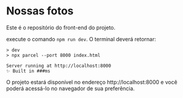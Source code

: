 # Nossas fotos

Este é o repositório do front-end do projeto.

execute o comando `npm run dev`. O terminal deverá retornar:

```
> dev
> npx parcel --port 8000 index.html

Server running at http://localhost:8000
✨ Built in ###ms
```

O projeto estará disponível no endereço http://localhost:8000 e você poderá acessá-lo no navegador de sua preferência.
